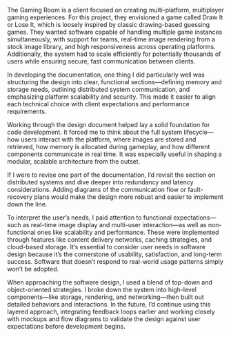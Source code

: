 The Gaming Room is a client focused on creating multi-platform, multiplayer gaming experiences. For this project, they envisioned a game called Draw It or Lose It, which is loosely inspired by classic drawing-based guessing games. They wanted software capable of handling multiple game instances simultaneously, with support for teams, real-time image rendering from a stock image library, and high responsiveness across operating platforms. Additionally, the system had to scale efficiently for potentially thousands of users while ensuring secure, fast communication between clients.

In developing the documentation, one thing I did particularly well was structuring the design into clear, functional sections—defining memory and storage needs, outlining distributed system communication, and emphasizing platform scalability and security. This made it easier to align each technical choice with client expectations and performance requirements.

Working through the design document helped lay a solid foundation for code development. It forced me to think about the full system lifecycle—how users interact with the platform, where images are stored and retrieved, how memory is allocated during gameplay, and how different components communicate in real time. It was especially useful in shaping a modular, scalable architecture from the outset.

If I were to revise one part of the documentation, I’d revisit the section on distributed systems and dive deeper into redundancy and latency considerations. Adding diagrams of the communication flow or fault-recovery plans would make the design more robust and easier to implement down the line.

To interpret the user’s needs, I paid attention to functional expectations—such as real-time image display and multi-user interaction—as well as non-functional ones like scalability and performance. These were implemented through features like content delivery networks, caching strategies, and cloud-based storage. It’s essential to consider user needs in software design because it’s the cornerstone of usability, satisfaction, and long-term success. Software that doesn’t respond to real-world usage patterns simply won’t be adopted.

When approaching the software design, I used a blend of top-down and object-oriented strategies. I broke down the system into high-level components—like storage, rendering, and networking—then built out detailed behaviors and interactions. In the future, I’d continue using this layered approach, integrating feedback loops earlier and working closely with mockups and flow diagrams to validate the design against user expectations before development begins.
